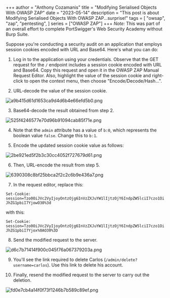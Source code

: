 +++
author = "Anthony Cozamanis"
title = "Modifying Serialised Objects With OWASP ZAP"
date = "2023-05-14"
description = "This post is about Modifying Serialised Objects With OWASP ZAP...surprise!"
tags = [
    "owsap",
    "zap",
    "pentesting",
]
series = ["OWASP ZAP"]
+++
*Note:* This was part of an overall effort to complete PortSwigger's Web Security Academy without Burp Suite.

Suppose you're conducting a security audit on an application that employs session cookies encoded with URL and Base64. Here's what you can do:

1. Log in to the application using your credentials. Observe that the GET request for the `/` endpoint includes a session cookie encoded with URL and Base64. Copy this request and open it in the OWASP ZAP Manual Request Editor. Also, highlight the value of the session cookie and right-click to open the context menu, then choose "Encode/Decode/Hash...".

2. URL-decode the value of the session cookie.

![a9b415d61d1653ca9d4d6b4e66efd5b0.png](/img/a9b415d61d1653ca9d4d6b4e66efd5b0.png)

3. Base64-decode the result obtained from step 2.

![525f4246577e70d96b91094cab85f71e.png](/img/525f4246577e70d96b91094cab85f71e.png)

4. Note that the `admin` attribute has a value of `b:0`, which represents the boolean value `false`. Change this to `b:1`.

5. Encode the updated session cookie value as follows:

![2be921ed5f2b3c30cc4052f727679d61.png](/img/2be921ed5f2b3c30cc4052f727679d61.png)

6. Then, URL-encode the result from step 5.

![6390308c8bf25bbca2f2c2c6b9e436a7.png](/img/6390308c8bf25bbca2f2c2c6b9e436a7.png)

7. In the request editor, replace this:

`Set-Cookie: session=Tzo0OiJVc2VyIjoyOntzOjg6InVzZXJuYW1lIjtzOjY6IndpZW5lciI7czo1OiJhZG1pbiI7YjowO30%3d`

with this:

`Set-Cookie: session=Tzo0OiJVc2VyIjoyOntzOjg6InVzZXJuYW1lIjtzOjY6IndpZW5lciI7czo1OiJhZG1pbiI7Yjox%0AO30%3D`

8. Send the modified request to the server.

![d6c7b71414f900c045f76a067379203a.png](/img/d6c7b71414f900c045f76a067379203a.png)

9. You'll see the link required to delete Carlos (`/admin/delete?username=carlos`). Use this link to delete his account.

10. Finally, resend the modified request to the server to carry out the deletion.

![fd0e7cb4a14f0f73f1246b7b589c89ef.png](/img/fd0e7cb4a14f0f73f1246b7b589c89ef.png)

